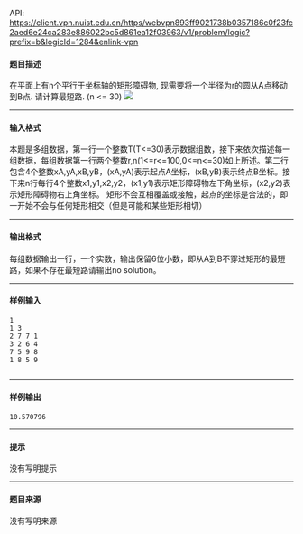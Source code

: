 API: https://client.vpn.nuist.edu.cn/https/webvpn893ff9021738b0357186c0f23fc2aed6e24ca283e886022bc5d861ea12f03963/v1/problem/logic?prefix=b&logicId=1284&enlink-vpn

#### 题目描述

在平面上有n个平行于坐标轴的矩形障碍物, 现需要将一个半径为r的圆从A点移动到B点. 请计算最短路. (n <= 30) ![](../file/1284_0.jpg)

---

#### 输入格式

本题是多组数据，第一行一个整数T(T<=30)表示数据组数，接下来依次描述每一组数据，每组数据第一行两个整数r,n(1<=r<=100,0<=n<=30)如上所述。第二行包含4个整数xA,yA,xB,yB，(xA,yA)表示起点A坐标，(xB,yB)表示终点B坐标。接下来n行每行4个整数x1,y1,x2,y2，(x1,y1)表示矩形障碍物左下角坐标，(x2,y2)表示矩形障碍物右上角坐标。 矩形不会互相覆盖或接触，起点的坐标是合法的，即一开始不会与任何矩形相交（但是可能和某些矩形相切）

---

#### 输出格式

每组数据输出一行，一个实数，输出保留6位小数，即从A到B不穿过矩形的最短路，如果不存在最短路请输出no solution。

---

#### 样例输入
```
1
1 3
2 7 7 1
3 2 6 4
7 5 9 8
1 8 5 9


```

---

#### 样例输出
```
10.570796

```

---

#### 提示

没有写明提示

---

#### 题目来源

没有写明来源